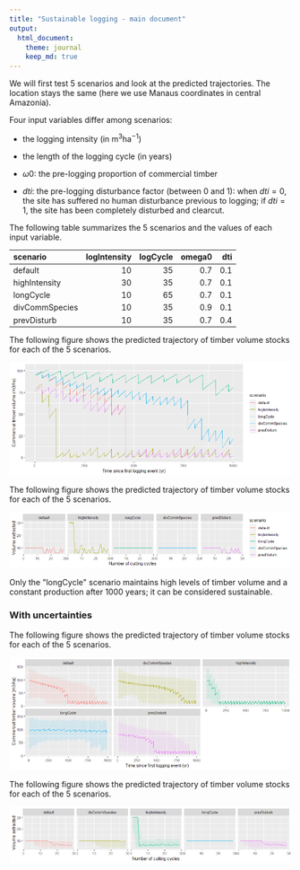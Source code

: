 ```yaml
---
title: "Sustainable logging - main document"
output: 
  html_document:
    theme: journal
    keep_md: true
---
```





We will first test 5 scenarios and look at the predicted trajectories. The location stays the same (here we use Manaus coordinates in central Amazonia).

Four input variables differ among scenarios: 

- the logging intensity (in m$^3$ha$^{-1}$)

- the length of the logging cycle (in years)

- $\omega 0$: the pre-logging proportion of commercial timber 

- $dti$: the pre-logging disturbance factor (between 0 and 1): when $dti=0$, the site has suffered no human disturbance previous to logging; if $dti=1$, the site has been completely disturbed and clearcut. 



The following table summarizes the 5 scenarios and the values of each input variable. 

<table class="table" style="margin-left: auto; margin-right: auto;">
 <thead>
  <tr>
   <th style="text-align:left;"> scenario </th>
   <th style="text-align:right;"> logIntensity </th>
   <th style="text-align:right;"> logCycle </th>
   <th style="text-align:right;"> omega0 </th>
   <th style="text-align:right;"> dti </th>
  </tr>
 </thead>
<tbody>
  <tr>
   <td style="text-align:left;"> default </td>
   <td style="text-align:right;"> 10 </td>
   <td style="text-align:right;"> 35 </td>
   <td style="text-align:right;"> 0.7 </td>
   <td style="text-align:right;"> 0.1 </td>
  </tr>
  <tr>
   <td style="text-align:left;"> highIntensity </td>
   <td style="text-align:right;"> 30 </td>
   <td style="text-align:right;"> 35 </td>
   <td style="text-align:right;"> 0.7 </td>
   <td style="text-align:right;"> 0.1 </td>
  </tr>
  <tr>
   <td style="text-align:left;"> longCycle </td>
   <td style="text-align:right;"> 10 </td>
   <td style="text-align:right;"> 65 </td>
   <td style="text-align:right;"> 0.7 </td>
   <td style="text-align:right;"> 0.1 </td>
  </tr>
  <tr>
   <td style="text-align:left;"> divCommSpecies </td>
   <td style="text-align:right;"> 10 </td>
   <td style="text-align:right;"> 35 </td>
   <td style="text-align:right;"> 0.9 </td>
   <td style="text-align:right;"> 0.1 </td>
  </tr>
  <tr>
   <td style="text-align:left;"> prevDisturb </td>
   <td style="text-align:right;"> 10 </td>
   <td style="text-align:right;"> 35 </td>
   <td style="text-align:right;"> 0.7 </td>
   <td style="text-align:right;"> 0.4 </td>
  </tr>
</tbody>
</table>

The following figure shows the predicted trajectory of timber volume stocks for each of the 5 scenarios. 

![](main_files/figure-html/illustr_traj-1.png)<!-- -->

The following figure shows the predicted trajectory of timber volume stocks for each of the 5 scenarios. 

![](main_files/figure-html/illustr_vextReal-1.png)<!-- -->

Only the "longCycle" scenario maintains high levels of timber volume and a constant production after 1000 years; it can be considered sustainable. 


### With uncertainties

The following figure shows the predicted trajectory of timber volume stocks for each of the 5 scenarios. 

![](main_files/figure-html/illustr_traj_uncert-1.png)<!-- -->

The following figure shows the predicted trajectory of timber volume stocks for each of the 5 scenarios. 

![](main_files/figure-html/illustr_vextReal_uncert-1.png)<!-- -->


